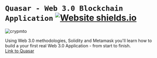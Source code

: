 




# `Quasar - Web 3.0 Blockchain Application` [![Website shields.io](https://img.shields.io/website-up-down-green-red/http/shields.io.svg?style=for-the-badge)](http://shields.io/)
![crypmto](https://user-images.githubusercontent.com/62543734/167756632-b7c5c644-1660-4f5a-b0a9-542904881f66.png)




Using Web 3.0 methodologies, Solidity and Metamask you'll learn how to build a your first real Web 3.0 Application - from start to finish.
<br/>
[Link to Quasar](https://quazar.netlify.app/)


